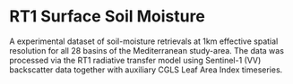 # RT1 Surface Soil Moisture
A experimental dataset of soil-moisture retrievals at 1km effective spatial resolution for all 28 basins of the Mediterranean study-area. The data was processed via the RT1 radiative transfer model using Sentinel-1 (VV) backscatter data together with auxiliary CGLS Leaf Area Index timeseries.
